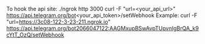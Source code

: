 To hook the api site:
./ngrok http 3000
curl -F "url=<your_api_url>"  https://api.telegram.org/bot<your_api_token>/setWebhook
Example: curl -F "url=https://3c08-122-3-23-211.ngrok.io"  https://api.telegram.org/bot2066047122:AAGMxupBSwAvpTUpvnIgBrQA_k9cYtT_OzQ/setWebhook